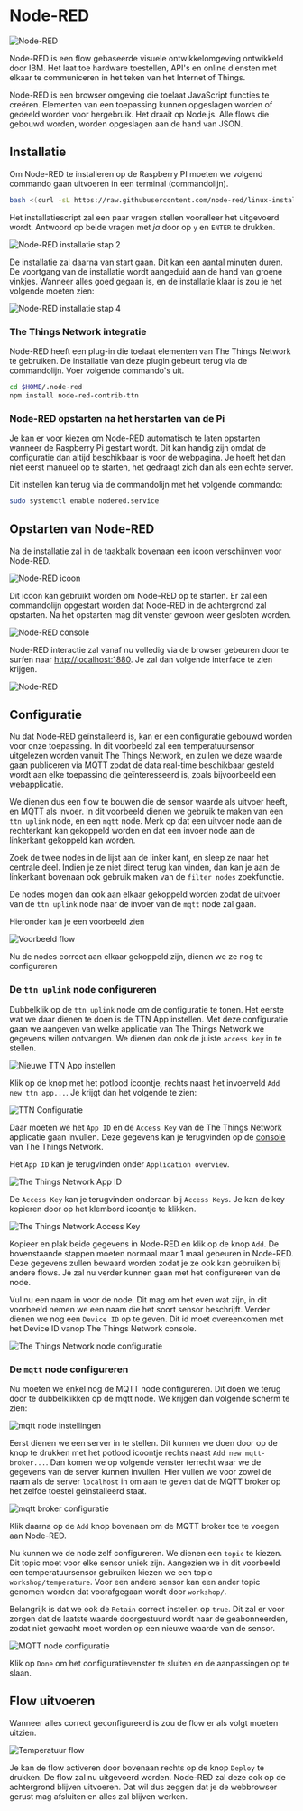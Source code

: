 # Node-RED

![Node-RED](./img/node-red-hero.png)

Node-RED is een flow gebaseerde visuele ontwikkelomgeving ontwikkeld door IBM. Het laat toe hardware toestellen, API's en online diensten met elkaar te communiceren in het teken van het Internet of Things.

Node-RED is een browser omgeving die toelaat JavaScript functies te creëren. Elementen van een toepassing kunnen opgeslagen worden of gedeeld worden voor hergebruik. Het draait op Node.js. Alle flows die gebouwd worden, worden opgeslagen aan de hand van JSON.

## Installatie

<!-- [https://nodered.org/docs/hardware/raspberrypi](https://nodered.org/docs/hardware/raspberrypi) -->
Om Node-RED te installeren op de Raspberry PI moeten we volgend commando gaan uitvoeren in een terminal (commandolijn).

```bash
bash <(curl -sL https://raw.githubusercontent.com/node-red/linux-installers/master/deb/update-nodejs-and-nodered)
```

Het installatiescript zal een paar vragen stellen vooralleer het uitgevoerd wordt. Antwoord op beide vragen met *ja* door op `y` en `ENTER` te drukken.

![Node-RED installatie stap 2](./img/node-red-installation-step2.png)

De installatie zal daarna van start gaan. Dit kan een aantal minuten duren. De voortgang van de installatie wordt aangeduid aan de hand van groene vinkjes. Wanneer alles goed gegaan is, en de installatie klaar is zou je het volgende moeten zien:

![Node-RED installatie stap 4](./img/node-red-installation-step4.png)

### The Things Network integratie

Node-RED heeft een plug-in die toelaat elementen van The Things Network te gebruiken. De installatie van deze plugin gebeurt terug via de commandolijn. Voer volgende commando's uit.

```bash
cd $HOME/.node-red
npm install node-red-contrib-ttn
```

### Node-RED opstarten na het herstarten van de Pi

Je kan er voor kiezen om Node-RED automatisch te laten opstarten wanneer de Raspberry Pi gestart wordt. Dit kan handig zijn omdat de configuratie dan altijd beschikbaar is voor de webpagina. Je hoeft het dan niet eerst manueel op te starten, het gedraagt zich dan als een echte server.

Dit instellen kan terug via de commandolijn met het volgende commando:

```bash
sudo systemctl enable nodered.service
```

<!-- https://www.thethingsnetwork.org/docs/applications/nodered/quick-start.html -->

## Opstarten van Node-RED

Na de installatie zal in de taakbalk bovenaan een icoon verschijnven voor Node-RED.

![Node-RED icoon](./img/node-red-icon.png)

Dit icoon kan gebruikt worden om Node-RED op te starten. Er zal een commandolijn opgestart worden dat Node-RED in de achtergrond zal opstarten. Na het opstarten mag dit venster gewoon weer gesloten worden.

![Node-RED console](./img/node-red-console.png)

Node-RED interactie zal vanaf nu volledig via de browser gebeuren door te surfen naar [http://localhost:1880](http://localhost:1880). Je zal dan volgende interface te zien krijgen.

![Node-RED](./img/node-red.png)

## Configuratie

Nu dat Node-RED geïnstalleerd is, kan er een configuratie gebouwd worden voor onze toepassing. In dit voorbeeld zal een temperatuursensor uitgelezen worden vanuit The Things Network, en zullen we deze waarde gaan publiceren via MQTT zodat de data real-time beschikbaar gesteld wordt aan elke toepassing die geïnteresseerd is, zoals bijvoorbeeld een webapplicatie.

We dienen dus een flow te bouwen die de sensor waarde als uitvoer heeft, en MQTT als invoer. In dit voorbeeld dienen we gebruik te maken van een `ttn uplink` node, en een `mqtt` node. Merk op dat een uitvoer node aan de rechterkant kan gekoppeld worden en dat een invoer node aan de linkerkant gekoppeld kan worden.

Zoek de twee nodes in de lijst aan de linker kant, en sleep ze naar het centrale deel. Indien je ze niet direct terug kan vinden, dan kan je aan de linkerkant bovenaan ook gebruik maken van de `filter nodes` zoekfunctie.

De nodes mogen dan ook aan elkaar gekoppeld worden zodat de uitvoer van de `ttn uplink` node naar de invoer van de `mqtt` node zal gaan.

Hieronder kan je een voorbeeld zien

![Voorbeeld flow](./img/node-red-example.png)

Nu de nodes correct aan elkaar gekoppeld zijn, dienen we ze nog te configureren

### De `ttn uplink` node configureren

Dubbelklik op de `ttn uplink` node om de configuratie te tonen. Het eerste wat we daar dienen te doen is de TTN App instellen. Met deze configuratie gaan we aangeven van welke applicatie van The Things Network we gegevens willen ontvangen. We dienen dan ook de juiste `access key` in te stellen.

![Nieuwe TTN App instellen](./img/new-ttn-app.png)

Klik op de knop met het potlood icoontje, rechts naast het invoerveld `Add new ttn app...`. Je krijgt dan het volgende te zien:

![TTN Configuratie](./img/ttn-configuration.png)

Daar moeten we het `App ID` en de `Access Key` van de The Things Network applicatie gaan invullen. Deze gegevens kan je terugvinden op de [console](https://console.thethingsnetwork.org/applications) van The Things Network.

Het `App ID` kan je terugvinden onder `Application overview`.

![The Things Network App ID](./img/ttn-app-id.png)

De `Access Key` kan je terugvinden onderaan bij `Access Keys`. Je kan de key kopieren door op het klembord icoontje te klikken.

![The Things Network Access Key](./img/ttn-access-key.png)

Kopieer en plak beide gegevens in Node-RED en klik op de knop `Add`. De bovenstaande stappen moeten normaal maar 1 maal gebeuren in Node-RED. Deze gegevens zullen bewaard worden zodat je ze ook kan gebruiken bij andere flows. Je zal nu verder kunnen gaan met het configureren van de node.

Vul nu een naam in voor de node. Dit mag om het even wat zijn, in dit voorbeeld nemen we een naam die het soort sensor beschrijft. Verder dienen we nog een `Device ID` op te geven. Dit id moet overeenkomen met het Device ID vanop The Things Network console.

![The Things Network node configuratie](./img/ttn-node-configuration.png)

### De `mqtt` node configureren

Nu moeten we enkel nog de MQTT node configureren. Dit doen we terug door te dubbelklikken op de mqtt node. We krijgen dan volgende scherm te zien:

![mqtt node instellingen](./img/new-mqtt-broker.png)

Eerst dienen we een server in te stellen. Dit kunnen we doen door op de knop te drukken met het potlood icoontje rechts naast `Add new mqtt-broker...`. Dan komen we op volgende venster terrecht waar we de gegevens van de server kunnen invullen. Hier vullen we voor zowel de naam als de server  `localhost` in om aan te geven dat de MQTT broker op het zelfde toestel geïnstalleerd staat.

![mqtt broker configuratie](./img/mqtt-broker-configuration.png)

Klik daarna op de `Add` knop bovenaan om de MQTT broker toe te voegen aan Node-RED.

Nu kunnen we de node zelf configureren. We dienen een `topic` te kiezen. Dit topic moet voor elke sensor uniek zijn. Aangezien we in dit voorbeeld een temperatuursensor gebruiken kiezen we een topic `workshop/temperature`. Voor een andere sensor kan een ander topic genomen worden dat voorafgegaan wordt door `workshop/`.

Belangrijk is dat we ook de `Retain` correct instellen op `true`. Dit zal er voor zorgen dat de laatste waarde doorgestuurd wordt naar de geabonneerden, zodat niet gewacht moet worden op een nieuwe waarde van de sensor.

![MQTT node configuratie](./img/mqtt-node-configuration.png)

Klik op `Done` om het configuratievenster te sluiten en de aanpassingen op te slaan.

## Flow uitvoeren

Wanneer alles correct geconfigureerd is zou de flow er als volgt moeten uitzien.

![Temperatuur flow](./img/node-red-configuration-ready.png)

Je kan de flow activeren door bovenaan rechts op de knop `Deploy` te drukken. De flow zal nu uitgevoerd worden. Node-RED zal deze ook op de achtergrond blijven uitvoeren. Dat wil dus zeggen dat je de webbrowser gerust mag afsluiten en alles zal blijven werken.